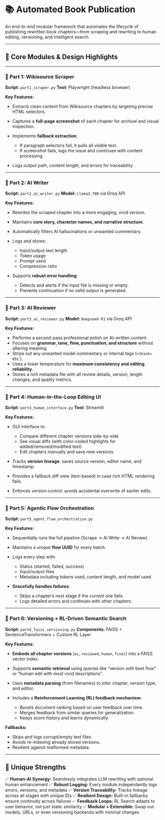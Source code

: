 # 📚 Automated Book Publication

An end-to-end modular framework that automates the lifecycle of publishing rewritten book chapters—from scraping and rewriting to human editing, versioning, and intelligent search.

---

## 🧠 Core Modules & Design Highlights

---

### 🔹 Part 1: **Wikisource Scraper**

**Script:** `part1_scraper.py`
**Tool:** Playwright (headless browser)

**Key Features:**

* Extracts clean content from Wikisource chapters by targeting precise HTML selectors.
* Captures a **full-page screenshot** of each chapter for archival and visual inspection.
* Implements **fallback extraction**:

  * If paragraph selectors fail, it pulls all visible text.
  * If screenshot fails, logs the issue and continues with content processing.
* Logs output path, content length, and errors for traceability.

---

### 🔹 Part 2: **AI Writer**

**Script:** `part2_ai_writer.py`
**Model:** `Llama3-70B` via Groq API

**Key Features:**

* Rewrites the scraped chapter into a more engaging, vivid version.
* Maintains **core story, character names, and narrative structure**.
* Automatically filters AI hallucinations or unwanted commentary.
* Logs and stores:

  * Input/output text length
  * Token usage
  * Prompt used
  * Compression ratio
* Supports **robust error handling**:

  * Detects and alerts if the input file is missing or empty.
  * Prevents continuation if no valid output is generated.

---

### 🔹 Part 3: **AI Reviewer**

**Script:** `part3_ai_reviewer.py`
**Model:** `Deepseek-R1` via Groq API

**Key Features:**

* Performs a second-pass professional polish on AI-written content.
* Focuses on **grammar, tone, flow, punctuation, and structure** without altering meaning.
* Strips out any unwanted model commentary or internal tags (`<think>` etc.).
* Uses a lower temperature for **maximum consistency and editing reliability**.
* Stores a rich metadata file with all review details, version, length changes, and quality metrics.

---

### 🔹 Part 4: **Human-in-the-Loop Editing UI**

**Script:** `part4_human_interface.py`
**Tool:** Streamlit

**Key Features:**

* GUI interface to:

  * Compare different chapter versions side-by-side
  * See visual diffs (with color-coded highlights for added/removed/modified text)
  * Edit chapters manually and save new versions
* Tracks **version lineage**: saves source version, editor name, and timestamp.
* Provides a fallback diff view (text-based) in case rich HTML rendering fails.
* Enforces version control: avoids accidental overwrite of earlier edits.

---

### 🔹 Part 5: **Agentic Flow Orchestration**

**Script:** `part5_agent_flow_orchestration.py`

**Key Features:**

* Sequentially runs the full pipeline (Scrape → AI Write → AI Review).
* Maintains a unique **flow UUID** for every batch.
* Logs every step with:

  * Status (started, failed, success)
  * Input/output files
  * Metadata including tokens used, content length, and model used
* **Gracefully handles failures**:

  * Skips a chapter’s next stage if the current one fails.
  * Logs detailed errors and continues with other chapters.

---

### 🔹 Part 6: **Versioning + RL-Driven Semantic Search**

**Script:** `part6_faiss_versioning.py`
**Components:** FAISS + SentenceTransformers + Custom RL Layer

**Key Features:**

* **Embeds all chapter versions** (`ai`, `reviewed`, `human`, `final`) into a FAISS vector index.
* Supports **semantic retrieval** using queries like “version with best flow” or “human edit with most vivid descriptions”.
* Uses **metadata parsing** (from filenames) to infer chapter, version type, and editor.
* Includes a **Reinforcement Learning (RL) feedback mechanism**:

  * Boosts document ranking based on user feedback over time.
  * Merges feedback from similar queries for generalization.
  * Keeps score history and learns dynamically.

**Fallbacks:**

* Skips and logs corrupt/empty text files.
* Avoids re-indexing already stored versions.
* Resilient against malformed metadata.

---

## 🧬 Unique Strengths

✅ **Human-AI Synergy:** Seamlessly integrates LLM rewriting with optional human enhancement
✅ **Robust Logging:** Every module independently logs errors, versions, and metadata
✅ **Version Traceability:** Tracks lineage across all stages with unique IDs
✅ **Resilient Design:** Built-in fallbacks ensure continuity across failures
✅ **Feedback Loops:** RL Search adapts to user behavior, not just static similarity
✅ **Modular + Extensible:** Swap out models, URLs, or even versioning backends with minimal changes

